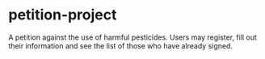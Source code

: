 # petition-project
A petition against the use of harmful pesticides. Users may register, fill out their information and see the list of those who have already signed.


